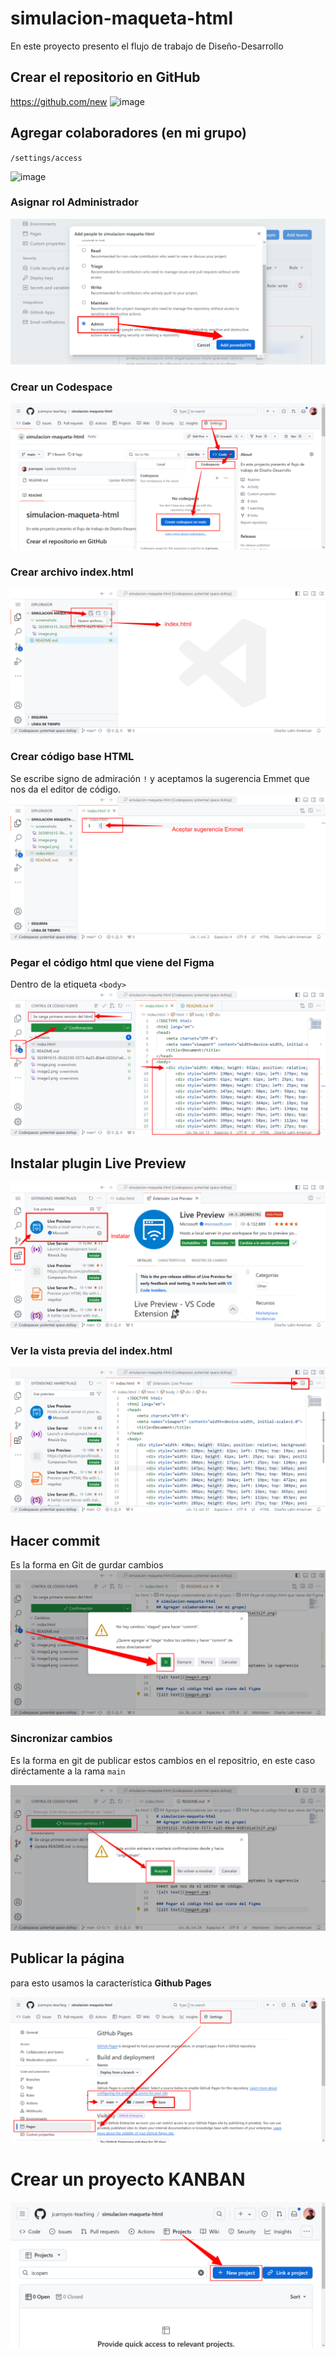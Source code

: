 # simulacion-maqueta-html
En este proyecto presento el flujo de trabajo de Diseño-Desarrollo

## Crear el repositorio en GitHub
https://github.com/new
![image](https://github.com/user-attachments/assets/27773b5c-8013-4321-ab48-023474c15ddf)

## Agregar colaboradores (en mi grupo)
`/settings/access`

![image](https://github.com/user-attachments/assets/dd7f2883-6ba4-4bf4-9a77-6aaba36a3f1e)

### Asignar rol Administrador
![image](screenshots/363991615-3fc02330-5573-4a25-80e4-0203d1a6312f.png)
### Crear un Codespace
![alt text](screenshots/image.png)

### Crear archivo index.html
![alt text](screenshots/image2.png)


### Crear código base HTML
Se escribe signo de admiración `!` y aceptamos la sugerencia Emmet que nos da el editor de código.
![alt text](screenshots/image3.png)

### Pegar el código html que viene del Figma
Dentro de la etiqueta `<body>`
![alt text](screenshots/image4.png)

## Instalar plugin Live Preview
![alt text](screenshots/image5.png)

### Ver la vista previa del index.html
![alt text](screenshots/image6.png)

## Hacer commit
Es la forma en Git de gurdar cambios
![alt text](screenshots/image7.png)

### Sincronizar cambios
Es la forma en git de publicar estos cambios en el repositrio, en este caso diréctamente a la rama `main`

![alt text](screenshots/image8.png)

## Publicar la página
para esto usamos la característica **Github Pages**

![alt text](screenshots/image9.png)

# Crear un proyecto KANBAN

![alt text](screenshots/image10.png)